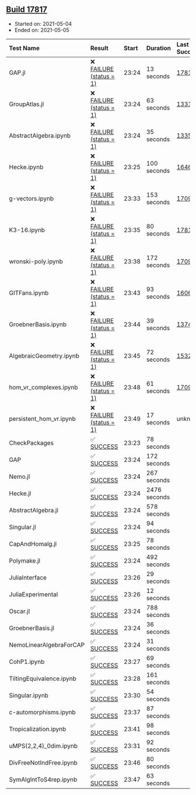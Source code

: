 ## [Build 17817](https://oscarci.mathematik.uni-kl.de/job/oscar/17817/)

* Started on: 2021-05-04
* Ended on: 2021-05-05

| Test Name    | Result | Start | Duration | Last Success | First Failure |
|:-------------|:-------|:------|:---------|:-------------|:--------------|
| GAP.jl | ❌ [FAILURE (status = 1)](https://oscarci.mathematik.uni-kl.de/job/oscar/17817/artifact/logs/build-17817/GAP.jl.log) | 23:24 | 13 seconds | [17816](https://oscarci.mathematik.uni-kl.de/job/oscar/17816/) | [17817](https://oscarci.mathematik.uni-kl.de/job/oscar/17817/) |
| GroupAtlas.jl | ❌ [FAILURE (status = 1)](https://oscarci.mathematik.uni-kl.de/job/oscar/17817/artifact/logs/build-17817/GroupAtlas.jl.log) | 23:24 | 63 seconds | [13311](https://oscarci.mathematik.uni-kl.de/job/oscar/13311/) | [13312](https://oscarci.mathematik.uni-kl.de/job/oscar/13312/) |
| AbstractAlgebra.ipynb | ❌ [FAILURE (status = 1)](https://oscarci.mathematik.uni-kl.de/job/oscar/17817/artifact/logs/build-17817/AbstractAlgebra.ipynb.log) | 23:24 | 35 seconds | [13355](https://oscarci.mathematik.uni-kl.de/job/oscar/13355/) | [13356](https://oscarci.mathematik.uni-kl.de/job/oscar/13356/) |
| Hecke.ipynb | ❌ [FAILURE (status = 1)](https://oscarci.mathematik.uni-kl.de/job/oscar/17817/artifact/logs/build-17817/Hecke.ipynb.log) | 23:25 | 100 seconds | [16463](https://oscarci.mathematik.uni-kl.de/job/oscar/16463/) | [16464](https://oscarci.mathematik.uni-kl.de/job/oscar/16464/) |
| g-vectors.ipynb | ❌ [FAILURE (status = 1)](https://oscarci.mathematik.uni-kl.de/job/oscar/17817/artifact/logs/build-17817/g-vectors.ipynb.log) | 23:33 | 153 seconds | [17099](https://oscarci.mathematik.uni-kl.de/job/oscar/17099/) | [17100](https://oscarci.mathematik.uni-kl.de/job/oscar/17100/) |
| K3-16.ipynb | ❌ [FAILURE (status = 1)](https://oscarci.mathematik.uni-kl.de/job/oscar/17817/artifact/logs/build-17817/K3-16.ipynb.log) | 23:35 | 80 seconds | [17816](https://oscarci.mathematik.uni-kl.de/job/oscar/17816/) | [17817](https://oscarci.mathematik.uni-kl.de/job/oscar/17817/) |
| wronski-poly.ipynb | ❌ [FAILURE (status = 1)](https://oscarci.mathematik.uni-kl.de/job/oscar/17817/artifact/logs/build-17817/wronski-poly.ipynb.log) | 23:38 | 172 seconds | [17098](https://oscarci.mathematik.uni-kl.de/job/oscar/17098/) | [17099](https://oscarci.mathematik.uni-kl.de/job/oscar/17099/) |
| GITFans.ipynb | ❌ [FAILURE (status = 1)](https://oscarci.mathematik.uni-kl.de/job/oscar/17817/artifact/logs/build-17817/GITFans.ipynb.log) | 23:43 | 93 seconds | [16068](https://oscarci.mathematik.uni-kl.de/job/oscar/16068/) | [16069](https://oscarci.mathematik.uni-kl.de/job/oscar/16069/) |
| GroebnerBasis.ipynb | ❌ [FAILURE (status = 1)](https://oscarci.mathematik.uni-kl.de/job/oscar/17817/artifact/logs/build-17817/GroebnerBasis.ipynb.log) | 23:44 | 39 seconds | [13748](https://oscarci.mathematik.uni-kl.de/job/oscar/13748/) | [13749](https://oscarci.mathematik.uni-kl.de/job/oscar/13749/) |
| AlgebraicGeometry.ipynb | ❌ [FAILURE (status = 1)](https://oscarci.mathematik.uni-kl.de/job/oscar/17817/artifact/logs/build-17817/AlgebraicGeometry.ipynb.log) | 23:45 | 72 seconds | [15322](https://oscarci.mathematik.uni-kl.de/job/oscar/15322/) | [15323](https://oscarci.mathematik.uni-kl.de/job/oscar/15323/) |
| hom_vr_complexes.ipynb | ❌ [FAILURE (status = 1)](https://oscarci.mathematik.uni-kl.de/job/oscar/17817/artifact/logs/build-17817/hom_vr_complexes.ipynb.log) | 23:48 | 61 seconds | [17099](https://oscarci.mathematik.uni-kl.de/job/oscar/17099/) | [17100](https://oscarci.mathematik.uni-kl.de/job/oscar/17100/) |
| persistent_hom_vr.ipynb | ❌ [FAILURE (status = 1)](https://oscarci.mathematik.uni-kl.de/job/oscar/17817/artifact/logs/build-17817/persistent_hom_vr.ipynb.log) | 23:49 | 17 seconds | unknown | unknown |
| CheckPackages | ✅ [SUCCESS](https://oscarci.mathematik.uni-kl.de/job/oscar/17817/artifact/logs/build-17817/CheckPackages.log) | 23:23 | 78 seconds |  |  |
| GAP | ✅ [SUCCESS](https://oscarci.mathematik.uni-kl.de/job/oscar/17817/artifact/logs/build-17817/GAP.log) | 23:24 | 172 seconds |  |  |
| Nemo.jl | ✅ [SUCCESS](https://oscarci.mathematik.uni-kl.de/job/oscar/17817/artifact/logs/build-17817/Nemo.jl.log) | 23:24 | 267 seconds |  |  |
| Hecke.jl | ✅ [SUCCESS](https://oscarci.mathematik.uni-kl.de/job/oscar/17817/artifact/logs/build-17817/Hecke.jl.log) | 23:24 | 2476 seconds |  |  |
| AbstractAlgebra.jl | ✅ [SUCCESS](https://oscarci.mathematik.uni-kl.de/job/oscar/17817/artifact/logs/build-17817/AbstractAlgebra.jl.log) | 23:24 | 578 seconds |  |  |
| Singular.jl | ✅ [SUCCESS](https://oscarci.mathematik.uni-kl.de/job/oscar/17817/artifact/logs/build-17817/Singular.jl.log) | 23:24 | 94 seconds |  |  |
| CapAndHomalg.jl | ✅ [SUCCESS](https://oscarci.mathematik.uni-kl.de/job/oscar/17817/artifact/logs/build-17817/CapAndHomalg.jl.log) | 23:25 | 78 seconds |  |  |
| Polymake.jl | ✅ [SUCCESS](https://oscarci.mathematik.uni-kl.de/job/oscar/17817/artifact/logs/build-17817/Polymake.jl.log) | 23:24 | 492 seconds |  |  |
| JuliaInterface | ✅ [SUCCESS](https://oscarci.mathematik.uni-kl.de/job/oscar/17817/artifact/logs/build-17817/JuliaInterface.log) | 23:26 | 29 seconds |  |  |
| JuliaExperimental | ✅ [SUCCESS](https://oscarci.mathematik.uni-kl.de/job/oscar/17817/artifact/logs/build-17817/JuliaExperimental.log) | 23:26 | 12 seconds |  |  |
| Oscar.jl | ✅ [SUCCESS](https://oscarci.mathematik.uni-kl.de/job/oscar/17817/artifact/logs/build-17817/Oscar.jl.log) | 23:24 | 788 seconds |  |  |
| GroebnerBasis.jl | ✅ [SUCCESS](https://oscarci.mathematik.uni-kl.de/job/oscar/17817/artifact/logs/build-17817/GroebnerBasis.jl.log) | 23:24 | 36 seconds |  |  |
| NemoLinearAlgebraForCAP | ✅ [SUCCESS](https://oscarci.mathematik.uni-kl.de/job/oscar/17817/artifact/logs/build-17817/NemoLinearAlgebraForCAP.log) | 23:24 | 31 seconds |  |  |
| CohP1.ipynb | ✅ [SUCCESS](https://oscarci.mathematik.uni-kl.de/job/oscar/17817/artifact/logs/build-17817/CohP1.ipynb.log) | 23:27 | 69 seconds |  |  |
| TiltingEquivalence.ipynb | ✅ [SUCCESS](https://oscarci.mathematik.uni-kl.de/job/oscar/17817/artifact/logs/build-17817/TiltingEquivalence.ipynb.log) | 23:28 | 161 seconds |  |  |
| Singular.ipynb | ✅ [SUCCESS](https://oscarci.mathematik.uni-kl.de/job/oscar/17817/artifact/logs/build-17817/Singular.ipynb.log) | 23:30 | 54 seconds |  |  |
| c-automorphisms.ipynb | ✅ [SUCCESS](https://oscarci.mathematik.uni-kl.de/job/oscar/17817/artifact/logs/build-17817/c-automorphisms.ipynb.log) | 23:37 | 87 seconds |  |  |
| Tropicalization.ipynb | ✅ [SUCCESS](https://oscarci.mathematik.uni-kl.de/job/oscar/17817/artifact/logs/build-17817/Tropicalization.ipynb.log) | 23:41 | 98 seconds |  |  |
| uMPS(2,2,4)_0dim.ipynb | ✅ [SUCCESS](https://oscarci.mathematik.uni-kl.de/job/oscar/17817/artifact/logs/build-17817/uMPS-2-2-4-_0dim.ipynb.log) | 23:31 | 92 seconds |  |  |
| DivFreeNotIndFree.ipynb | ✅ [SUCCESS](https://oscarci.mathematik.uni-kl.de/job/oscar/17817/artifact/logs/build-17817/DivFreeNotIndFree.ipynb.log) | 23:46 | 80 seconds |  |  |
| SymAlgIntToS4rep.ipynb | ✅ [SUCCESS](https://oscarci.mathematik.uni-kl.de/job/oscar/17817/artifact/logs/build-17817/SymAlgIntToS4rep.ipynb.log) | 23:47 | 63 seconds |  |  |
